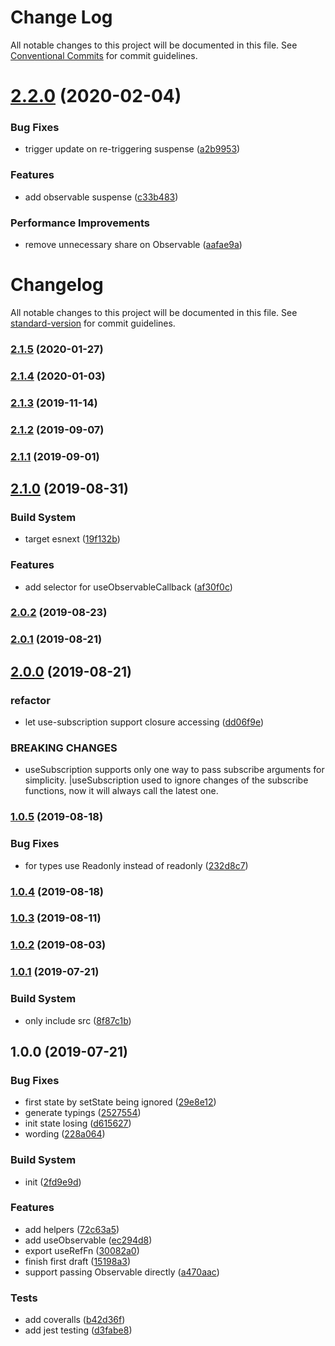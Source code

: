 # Change Log

All notable changes to this project will be documented in this file.
See [Conventional Commits](https://conventionalcommits.org) for commit guidelines.

# [2.2.0](https://github.com/crimx/observable-hooks/compare/v2.1.5...v2.2.0) (2020-02-04)


### Bug Fixes

* trigger update on re-triggering suspense ([a2b9953](https://github.com/crimx/observable-hooks/commit/a2b9953f85dc59a1c902d2246e55f03dd95ef8f7))


### Features

* add observable suspense ([c33b483](https://github.com/crimx/observable-hooks/commit/c33b4831c64688de4582c2812dda79275c9a3eb7))


### Performance Improvements

* remove unnecessary share on Observable ([aafae9a](https://github.com/crimx/observable-hooks/commit/aafae9adb0f39c36acc2f8b47d7e35304cc55566))





# Changelog

All notable changes to this project will be documented in this file. See [standard-version](https://github.com/conventional-changelog/standard-version) for commit guidelines.

### [2.1.5](https://github.com/crimx/observable-hooks/compare/v2.1.4...v2.1.5) (2020-01-27)



### [2.1.4](https://github.com/crimx/observable-hooks/compare/v2.1.3...v2.1.4) (2020-01-03)



### [2.1.3](https://github.com/crimx/observable-hooks/compare/v2.1.2...v2.1.3) (2019-11-14)



### [2.1.2](https://github.com/crimx/observable-hooks/compare/v2.1.1...v2.1.2) (2019-09-07)



### [2.1.1](https://github.com/crimx/observable-hooks/compare/v2.1.0...v2.1.1) (2019-09-01)



## [2.1.0](https://github.com/crimx/observable-hooks/compare/v2.0.2...v2.1.0) (2019-08-31)


### Build System

* target esnext ([19f132b](https://github.com/crimx/observable-hooks/commit/19f132b))


### Features

* add selector for useObservableCallback ([af30f0c](https://github.com/crimx/observable-hooks/commit/af30f0c))



### [2.0.2](https://github.com/crimx/observable-hooks/compare/v2.0.1...v2.0.2) (2019-08-23)



### [2.0.1](https://github.com/crimx/observable-hooks/compare/v2.0.0...v2.0.1) (2019-08-21)



## [2.0.0](https://github.com/crimx/observable-hooks/compare/v1.0.5...v2.0.0) (2019-08-21)


### refactor

* let use-subscription support closure accessing ([dd06f9e](https://github.com/crimx/observable-hooks/commit/dd06f9e))


### BREAKING CHANGES

* useSubscription supports only one way to pass subscribe arguments for simplicity. |useSubscription used to ignore changes of the subscribe functions, now it will always call the latest one.



### [1.0.5](https://github.com/crimx/observable-hooks/compare/v1.0.4...v1.0.5) (2019-08-18)


### Bug Fixes

* for types use Readonly instead of readonly ([232d8c7](https://github.com/crimx/observable-hooks/commit/232d8c7))



### [1.0.4](https://github.com/crimx/observable-hooks/compare/v1.0.3...v1.0.4) (2019-08-18)



### [1.0.3](https://github.com/crimx/observable-hooks/compare/v1.0.2...v1.0.3) (2019-08-11)



### [1.0.2](https://github.com/crimx/observable-hooks/compare/v1.0.1...v1.0.2) (2019-08-03)



### [1.0.1](https://github.com/crimx/observable-hooks/compare/v1.0.0...v1.0.1) (2019-07-21)


### Build System

* only include src ([8f87c1b](https://github.com/crimx/observable-hooks/commit/8f87c1b))



## 1.0.0 (2019-07-21)


### Bug Fixes

* first state by setState being ignored ([29e8e12](https://github.com/crimx/observable-hooks/commit/29e8e12))
* generate typings ([2527554](https://github.com/crimx/observable-hooks/commit/2527554))
* init state losing ([d615627](https://github.com/crimx/observable-hooks/commit/d615627))
* wording ([228a064](https://github.com/crimx/observable-hooks/commit/228a064))


### Build System

* init ([2fd9e9d](https://github.com/crimx/observable-hooks/commit/2fd9e9d))


### Features

* add helpers ([72c63a5](https://github.com/crimx/observable-hooks/commit/72c63a5))
* add useObservable ([ec294d8](https://github.com/crimx/observable-hooks/commit/ec294d8))
* export useRefFn ([30082a0](https://github.com/crimx/observable-hooks/commit/30082a0))
* finish first draft ([15198a3](https://github.com/crimx/observable-hooks/commit/15198a3))
* support passing Observable directly ([a470aac](https://github.com/crimx/observable-hooks/commit/a470aac))


### Tests

* add coveralls ([b42d36f](https://github.com/crimx/observable-hooks/commit/b42d36f))
* add jest testing ([d3fabe8](https://github.com/crimx/observable-hooks/commit/d3fabe8))
